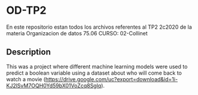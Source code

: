 # OD-TP2
En este repositorio estan todos los archivos referentes al TP2 2c2020 de la materia Organizacion de datos 75.06 CURSO: 02-Collinet

## Description

This was a project where different machine learning models were used to predict a boolean variable using a dataset about who will come back to watch a movie (https://drive.google.com/uc?export=download&id=1i-KJ2lSvM7OQH0Yd59bX01VoZcq8Sglq).
